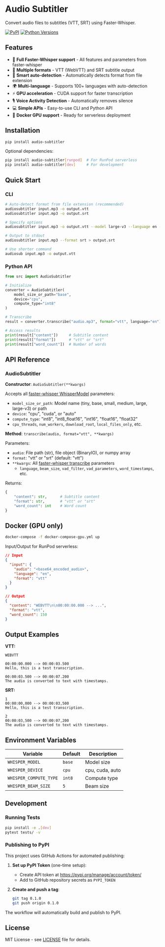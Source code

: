 # Audio Subtitler

Convert audio files to subtitles (VTT, SRT) using Faster-Whisper.

[![PyPI](https://img.shields.io/pypi/v/audio-subtitler.svg)](https://pypi.org/project/audio-subtitler/)
[![Python Versions](https://img.shields.io/pypi/pyversions/audio-subtitler.svg)](https://pypi.org/project/audio-subtitler/)

## Features

- 🚀 **Full Faster-Whisper support** - All features and parameters from faster-whisper
- 📝 **Multiple formats** - VTT (WebVTT) and SRT subtitle output
- 🎯 **Smart auto-detection** - Automatically detects format from file extension
- 🌍 **Multi-language** - Supports 100+ languages with auto-detection
- ⚡ **GPU acceleration** - CUDA support for faster transcription
- 🎙️ **Voice Activity Detection** - Automatically removes silence
- 💻 **Simple APIs** - Easy-to-use CLI and Python API
- 🐳 **Docker GPU support** - Ready for serverless deployment

## Installation

```bash
pip install audio-subtitler
```

Optional dependencies:
```bash
pip install audio-subtitler[runpod]  # For RunPod serverless
pip install audio-subtitler[dev]     # For development
```

## Quick Start

### CLI

```bash
# Auto-detect format from file extension (recommended)
audiosubtitler input.mp3 -o output.vtt
audiosubtitler input.mp3 -o output.srt

# Specify options
audiosubtitler input.mp3 -o output.vtt --model large-v3 --language en --device cuda

# Output to stdout
audiosubtitler input.mp3 --format srt > output.srt

# Use shorter command
audiosub input.mp3 -o output.vtt
```

### Python API

```python
from src import AudioSubtitler

# Initialize
converter = AudioSubtitler(
    model_size_or_path="base",
    device="cpu",
    compute_type="int8"
)

# Transcribe
result = converter.transcribe("audio.mp3", format="vtt", language="en")

# Access results
print(result["content"])     # Subtitle content
print(result["format"])      # "vtt" or "srt"
print(result["word_count"])  # Number of words
```

## API Reference

### AudioSubtitler

**Constructor**: `AudioSubtitler(**kwargs)`

Accepts all [faster-whisper WhisperModel](https://github.com/SYSTRAN/faster-whisper) parameters:
- `model_size_or_path`: Model name (tiny, base, small, medium, large, large-v3) or path
- `device`: "cpu", "cuda", or "auto"
- `compute_type`: "int8", "int8_float16", "int16", "float16", "float32"
- `cpu_threads`, `num_workers`, `download_root`, `local_files_only`, etc.

**Method**: `transcribe(audio, format="vtt", **kwargs)`

Parameters:
- `audio`: File path (str), file object (BinaryIO), or numpy array
- `format`: "vtt" or "srt" (default: "vtt")
- `**kwargs`: All [faster-whisper transcribe](https://github.com/SYSTRAN/faster-whisper#transcribe) parameters
  - `language`, `beam_size`, `vad_filter`, `vad_parameters`, `word_timestamps`, etc.

Returns:
```python
{
    "content": str,      # Subtitle content
    "format": str,       # "vtt" or "srt"
    "word_count": int    # Word count
}
```

## Docker (GPU only)

```bash
docker-compose -f docker-compose-gpu.yml up
```

Input/Output for RunPod serverless:
```json
// Input
{
  "input": {
    "audio": "<base64_encoded_audio>",
    "language": "en",
    "format": "vtt"
  }
}

// Output
{
  "content": "WEBVTT\n\n00:00:00.000 --> ...",
  "format": "vtt",
  "word_count": 150
}
```

## Output Examples

**VTT:**
```
WEBVTT

00:00:00.000 --> 00:00:03.500
Hello, this is a test transcription.

00:00:03.500 --> 00:00:07.200
The audio is converted to text with timestamps.
```

**SRT:**
```
1
00:00:00,000 --> 00:00:03,500
Hello, this is a test transcription.

2
00:00:03,500 --> 00:00:07,200
The audio is converted to text with timestamps.
```

## Environment Variables

| Variable | Default | Description |
|----------|---------|-------------|
| `WHISPER_MODEL` | `base` | Model size |
| `WHISPER_DEVICE` | `cpu` | cpu, cuda, auto |
| `WHISPER_COMPUTE_TYPE` | `int8` | Compute type |
| `WHISPER_BEAM_SIZE` | `5` | Beam size |

## Development

### Running Tests

```bash
pip install -e .[dev]
pytest tests/ -v
```

### Publishing to PyPI

This project uses GitHub Actions for automated publishing:

1. **Set up PyPI Token** (one-time setup):
   - Create API token at https://pypi.org/manage/account/token/
   - Add to GitHub repository secrets as `PYPI_TOKEN`

2. **Create and push a tag**:
   ```bash
   git tag 0.1.0
   git push origin 0.1.0
   ```

The workflow will automatically build and publish to PyPI.

## License

MIT License - see [LICENSE](LICENSE) file for details.
